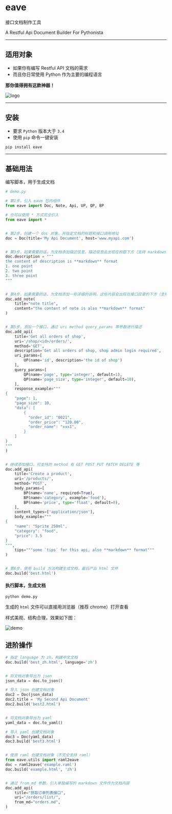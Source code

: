 # eave

接口文档制作工具

A Restful Api Document Builder For Pythonista


-----

## 适用对象

- 如果你有编写 Restful API 文档的需求
- 而且你日常使用 Python 作为主要的编程语言

**那你值得拥有这款神器！**


![logo](https://raw.githubusercontent.com/taojy123/eave/master/eave/resource/logo.jpg)


-----

## 安装

- 要求 `Python` 版本大于 `3.4`
- 使用 `pip` 命令一键安装

```
pip install eave
```

-----

## 基础用法

编写脚本，用于生成文档

```python
# demo.py

# 第1步，引入 eave 包内组件
from eave import Doc, Note, Api, UP, QP, BP

# 也可以使用 * 方式完全引入
from eave import *


# 第2步，创建一个 doc 对象，并指定文档的标题和接口调用地址
doc = Doc(title='My Api Document', host='www.myapi.com')


# 第3步，如果需要的话，为文档添加描述信息，描述信息会出现在标题下方（支持 markdown 语法）
doc.description = """
the content of description is **markdown** format
1. one point
2. two point
3. three point
"""


# 第4步，如果需要的话，为文档添加一些详细的说明，这些内容会出现在接口目录的下方（支持 markdown 语法）
doc.add_note(
    title="note title",
    content="the content of note is also **markdown** format"
)


# 第5步，添加一个接口，通过 uri method query_params 等参数进行描述
doc.add_api(
    title='Get all orders of shop',
    uri='/shop/<id>/orders/',
    method='GET',
    description='Get all orders of shop, shop admin login required',
    uri_params=[
        UP(name='id', description='the id of shop')
    ],
    query_params=[
        QP(name='page', type='integer', default=1),
        QP(name='page_size', type='integer', default=10),
    ],
    response_example="""
{
    "page": 1,
    "page_size": 10,
    "data": [
        {
          "order_id": "0021",
          "order_price": "120.00",
          "order_name": "xxx1",
        }
    ]
}
"""
)


# 继续添加接口，可支持的 method 有 GET POST PUT PATCH DELETE 等
doc.add_api(
    title='Create a product',
    uri='/products/',
    method='POST',
    body_params=[
        BP(name='name', required=True),
        BP(name='category', example='food'),
        BP(name='price', type='float', default=0),
    ],
    content_types=['application/json'],
    body_example="""
{
    "name": "Sprite 250ml",
    "category": "food",
    "price": 3.5
}
""",
    tips="""some `tips` for this api, also **markdown** format"""
)


# 第6步，使用 build 方法构建生成文档，最后产出 html 文件
doc.build('best.html')

```


#### 执行脚本，生成文档 

```
python demo.py
```

生成的 `html` 文件可以直接用浏览器（推荐 chrome）打开查看

样式美观、结构合理，效果如下图：

![demo](https://raw.githubusercontent.com/taojy123/eave/master/eave/resource/best.png)

## 进阶操作

```python
# 指定 language 为 zh，构建中文文档
doc.build('best_zh.html', language='zh')


# 将文档对象导出为 json
json_data = doc.to_json()

# 导入 json 创建文档对象
doc2 = Doc(json_data)
doc2.title = 'My Second Api Document'
doc2.build('best2.html')


# 将文档对象导出为 yaml
yaml_data = doc.to_yaml()

# 导入 yaml 创建文档对象
doc3 = Doc(yaml_data)
doc3.build('best3.html')


# 使用 raml 创建文档对象（不完全支持 raml）
from eave.utils import raml2eave
doc = raml2eave('example.raml')
doc.build('example.html', 'zh')


# 通过 from_md 参数，引入单独编写的 markdown 文件作为文档内容
doc.add_api(
    title="获取订单列表接口",
    uri="/orders/list/",
    from_md="orders.md",
)

```
